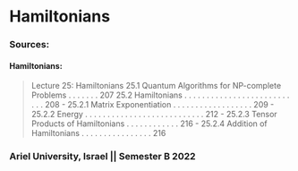 # Hamiltonians

### Sources:
[Introduction to Quantum Information Science
Lecture Notes]: https://www.scottaaronson.com/qclec.pdf

#### Hamiltonians:
> Lecture 25: Hamiltonians
   > 25.1 Quantum Algorithms for NP-complete Problems . . . . . . . 207
   > 25.2 Hamiltonians . . . . . . . . . . . . . . . . . . . . . . . . . . . 208
     - 25.2.1 Matrix Exponentiation . . . . . . . . . . . . . . . . . . 209
     - 25.2.2 Energy . . . . . . . . . . . . . . . . . . . . . . . . . . . 212
     - 25.2.3 Tensor Products of Hamiltonians . . . . . . . . . . . . 216
     - 25.2.4 Addition of Hamiltonians . . . . . . . . . . . . . . . . 216

### Ariel University, Israel || Semester B 2022
